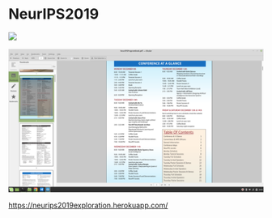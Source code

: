 # NeurIPS2019

![](https://media.neurips.cc/Conferences/NeurIPS2019/vancouver_image.jpg)


![](ConferenceGlance.png)

https://neurips2019exploration.herokuapp.com/
